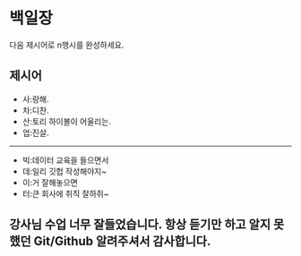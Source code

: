 # 백일장
다음 제시어로 n행시를 완성하세요.

## 제시어
- 사:랑해.
- 차:디찬.
- 산:토리 하이볼이 어울리는.
- 업:진살.
---
- 빅:데이터 교육을 들으면서
- 데:일리 깃헙 작성해야지~
- 이:거 잘해놓으면
- 터:큰 회사에 취직 잘하쥐~

## 강사님 수업 너무 잘들었습니다. 항상 듣기만 하고 알지 못했던 Git/Github 알려주셔서 감사합니다.